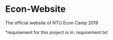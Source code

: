 # Econ-Website
The official website of NTU Econ Camp 2019

*requirement for this project is in: requirement.txt
